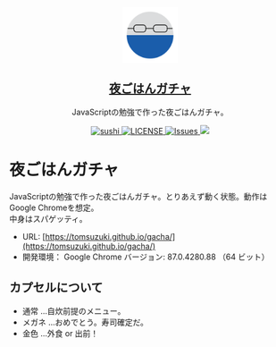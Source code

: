 <p align="center">
 <img width="100px" src="https://raw.githubusercontent.com/TomSuzuki/gacha/main/img/capsule_2.png" align="center" alt="Icon" />
 <h2 align="center"><a href="https://tomsuzuki.github.io/gacha/">夜ごはんガチャ</a></h2>
 <p align="center">JavaScriptの勉強で作った夜ごはんガチャ。</p>
</p>

<p align="center">
 <a href="https://github.com/TomSuzuki">
  <img alt="sushi" src="https://img.shields.io/badge/like-sushi-FE8125.svg">
 </a>
 <a href="https://github.com/anuraghazra/github-readme-stats/actions">
   <img alt="LICENSE" src="http://img.shields.io/badge/license-MIT-blue.svg?style=flat" />
 </a>
 <a href="https://github.com/anuraghazra/github-readme-stats/issues">
   <img alt="Issues" src="https://img.shields.io/github/issues/TomSuzuki/gacha?color=0088ff" />
 </a>
 <a href="https://codeclimate.com/github/TomSuzuki/gacha/maintainability">
  <img src="https://api.codeclimate.com/v1/badges/3b83d81d8d951905ce91/maintainability" />
 </a>
</p>



# 夜ごはんガチャ
JavaScriptの勉強で作った夜ごはんガチャ。とりあえず動く状態。動作はGoogle Chromeを想定。  
中身はスパゲッティ。
  
- URL: [https://tomsuzuki.github.io/gacha/](https://tomsuzuki.github.io/gacha/)
- 開発環境： Google Chrome バージョン: 87.0.4280.88 （64 ビット）

## カプセルについて
- 通常 ...自炊前提のメニュー。
- メガネ ...おめでとう。寿司確定だ。
- 金色 ...外食 or 出前！
